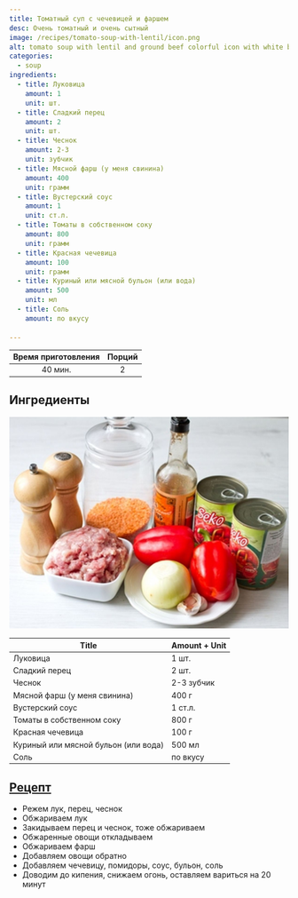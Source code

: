 ```yaml
---
title: Томатный суп с чечевицей и фаршем
desc: Очень томатный и очень сытный
image: /recipes/tomato-soup-with-lentil/icon.png
alt: tomato soup with lentil and ground beef colorful icon with white background
categories:
  - soup
ingredients:
  - title: Луковица
    amount: 1
    unit: шт.
  - title: Сладкий перец
    amount: 2
    unit: шт.
  - title: Чеснок
    amount: 2-3
    unit: зубчик
  - title: Мясной фарш (у меня свинина)
    amount: 400
    unit: грамм
  - title: Вустерский соус
    amount: 1
    unit: ст.л.
  - title: Томаты в собственном соку
    amount: 800
    unit: грамм
  - title: Красная чечевица
    amount: 100
    unit: грамм
  - title: Куриный или мясной бульон (или вода)
    amount: 500
    unit: мл
  - title: Соль
    amount: по вкусу

---
```


| Время приготовления |   Порций   |
|:-------------------:|:----------:|
|     40 мин.      | 2 |

## Ингредиенты

![Ингредиенты](/static/images/recipes/tomato-soup-with-lentil/ingredients.png)

| Title                                | Amount + Unit |
|--------------------------------------|---------------|
| Луковица                             | 1 шт.         |
| Сладкий перец                       | 2 шт.         |
| Чеснок                              | 2-3 зубчик    |
| Мясной фарш (у меня свинина)        | 400 г         |
| Вустерский соус                     | 1 ст.л.       |
| Томаты в собственном соку           | 800 г         |
| Красная чечевица                    | 100 г         |
| Куриный или мясной бульон (или вода)| 500 мл        |
| Соль                                | по вкусу      |

## [Рецепт](https://www.vkusnyblog.com/recipe/gustoj-tomatnyj-sup-s-farshem-i-chechevicej/)

- Режем лук, перец, чеснок
- Обжариваем лук
- Закидываем перец и чеснок, тоже обжариваем
- Обжаренные овощи откладываем
- Обжариваем фарш
- Добавляем овощи обратно
- Добавляем чечевицу, помидоры, соус, бульон, соль
- Доводим до кипения, снижаем огонь, оставляем вариться на 20 минут